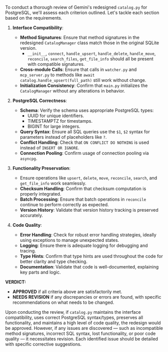 To conduct a thorough review of Gemini's redesigned `catalog.py` for PostgreSQL, we'll assess each criterion outlined. Let's tackle each section based on the requirements.

1. **Interface Compatibility**:
   - **Method Signatures**: Ensure that method signatures in the redesigned `CatalogManager` class match those in the original SQLite version.
     - `__init__`, `connect`, `handle_upsert`, `handle_delete`, `handle_move`, `reconcile`, `search_files`, `get_file_info` should all be present with compatible signatures.
   - **Cross-module Calls**: Ensure that calls in `watcher.py` and `mcp_server.py` to methods like `await catalog.handle_upsert(full_path)` still work without change.
   - **Initialization Consistency**: Confirm that `main.py` initializes the `CatalogManager` without any alterations in behavior.

2. **PostgreSQL Correctness**:
   - **Schema**: Verify the schema uses appropriate PostgreSQL types:
     - UUID for unique identifiers.
     - TIMESTAMPTZ for timestamps.
     - BIGINT for large integers.
   - **Query Syntax**: Ensure all SQL queries use the `$1`, `$2` syntax for parameters instead of placeholders like `?`.
   - **Conflict Handling**: Check that `ON CONFLICT DO NOTHING` is used instead of `INSERT OR IGNORE`.
   - **Connection Pooling**: Confirm usage of connection pooling via `asyncpg`.

3. **Functionality Preservation**:
   - Ensure operations like `upsert`, `delete`, `move`, `reconcile`, `search`, and `get_file_info` work seamlessly.
   - **Checksum Handling**: Confirm that checksum computation is properly integrated.
   - **Batch Processing**: Ensure that batch operations in `reconcile` continue to perform correctly as expected.
   - **Version History**: Validate that version history tracking is preserved accurately.

4. **Code Quality**:
   - **Error Handling**: Check for robust error handling strategies, ideally using exceptions to manage unexpected states.
   - **Logging**: Ensure there is adequate logging for debugging and tracing.
   - **Type Hints**: Confirm that type hints are used throughout the code for better clarity and type checking.
   - **Documentation**: Validate that code is well-documented, explaining key parts and logic.

**VERDICT:**
- **APPROVED** if all criteria above are satisfactorily met.
- **NEEDS REVISION** if any discrepancies or errors are found, with specific recommendations on what needs to be changed.

Upon conducting the review, if `catalog.py` maintains the interface compatibility, uses correct PostgreSQL syntax/types, preserves all functionality, and maintains a high level of code quality, the redesign would be approved. However, if any issues are discovered — such as incompatible method signatures, incorrect SQL syntax, lost functionality, or poor code quality — it necessitates revision. Each identified issue should be detailed with specific corrective suggestions.